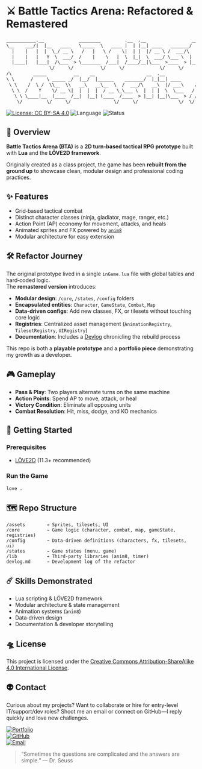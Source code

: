 # ⚔️ Battle Tactics Arena: Refactored & Remastered

```txt
___________.__             ________         .__  .__                 __   
\__    ___/|  |__   ____   \_____  \   ____ |  | |__| ____   _______/  |_ 
  |    |   |  |  \_/ __ \   /   |   \ /    \|  | |  |/ __ \ /  ___/\   __\
  |    |   |   Y  \  ___/  /    |    \   |  \  |_|  \  ___/ \___ \  |  |  
  |____|   |___|  /\___  > \_______  /___|  /____/__|\___  >____  > |__|  
                \/     \/          \/     \/             \/     \/        
/\        _____          __    __                   __  .__             /\
\ \      /     \ _____ _/  |__/  |______    _______/  |_|__| ____      / /
 \ \    /  \ /  \\__  \\   __\   __\__  \  /  ___/\   __\  |/ ___\    / / 
  \ \  /    Y    \/ __ \|  |  |  |  / __ \_\___ \  |  | |  \  \___   / /  
   \ \ \____|__  (____  /__|  |__| (____  /____  > |__| |__|\___  > / /   
    \/         \/     \/                \/     \/               \/  \/    
```

[![License: CC BY-SA 4.0](https://img.shields.io/badge/License-CC%20BY--SA%204.0-bd93f9?style=for-the-badge&logoColor=white&labelColor=6272a4)](https://creativecommons.org/licenses/by-sa/4.0/)
![Language](https://img.shields.io/badge/Lua-LÖVE2D-bd93f9?style=for-the-badge&logo=githubpages&logoColor=white&labelColor=6272a4)
![Status](https://img.shields.io/badge/Status-WIP-yellow?style=for-the-badge&logoColor=white&labelColor=6272a4)

## 🔭 Overview

**Battle Tactics Arena (BTA)** is a **2D turn‑based tactical RPG prototype** built with **Lua** and the **LÖVE2D framework**.  

Originally created as a class project, the game has been **rebuilt from the ground up** to showcase clean, modular design and professional coding practices.

## ✨ Features

- Grid‑based tactical combat
- Distinct character classes (ninja, gladiator, mage, ranger, etc.)
- Action Point (AP) economy for movement, attacks, and heals
- Animated sprites and FX powered by [`anim8`](https://github.com/kikito/anim8)
- Modular architecture for easy extension

## 🛠️ Refactor Journey

The original prototype lived in a single `inGame.lua` file with global tables and hard‑coded logic.  
The **remastered version** introduces:

- **Modular design**: `/core`, `/states`, `/config` folders
- **Encapsulated entities**: `Character`, `GameState`, `Combat`, `Map`
- **Data‑driven configs**: Add new classes, FX, or tilesets without touching core logic
- **Registries**: Centralized asset management (`AnimationRegistry`, `TilesetRegistry`, `UIRegistry`)
- **Documentation**: Includes a [Devlog](devlog.md) chronicling the rebuild process

This repo is both a **playable prototype** and a **portfolio piece** demonstrating my growth as a developer.

## 🎮 Gameplay

- **Pass & Play**: Two players alternate turns on the same machine
- **Action Points**: Spend AP to move, attack, or heal
- **Victory Condition**: Eliminate all opposing units
- **Combat Resolution**: Hit, miss, dodge, and KO mechanics

## 🚀 Getting Started

### Prerequisites

- [LÖVE2D](https://love2d.org/) (11.3+ recommended)

### Run the Game

```bash
love .
```

## 🗺️ Repo Structure

```
/assets        → Sprites, tilesets, UI
/core          → Game logic (character, combat, map, gameState, registries)
/config        → Data‑driven definitions (characters, fx, tilesets, ui)
/states        → Game states (menu, game)
/lib           → Third‑party libraries (anim8, timer)
devlog.md      → Development log of the refactor
```

## ☄️ Skills Demonstrated

- Lua scripting & LÖVE2D framework
- Modular architecture & state management
- Animation systems (`anim8`)
- Data‑driven design
- Documentation & developer storytelling

## 🛸 License

This project is licensed under the [Creative Commons Attribution-ShareAlike 4.0 International License](https://creativecommons.org/licenses/by-sa/4.0/).

## 👽 Contact

Curious about my projects? Want to collaborate or hire for entry-level IT/support/dev roles? Shoot me an email or connect on GitHub—I reply quickly and love new challenges.

[![Portfolio](https://img.shields.io/badge/Portfolio-bd93f9?style=for-the-badge&logo=githubpages&logoColor=white&labelColor=6272a4)](https://theonliestmattastic.github.io/)  
[![GitHub](https://img.shields.io/badge/GitHub-Profile-bd93f9?style=for-the-badge&logo=github&logoColor=white&labelColor=6272a4)](https://github.com/theonliestmattastic)  
[![Email](https://img.shields.io/badge/Email-matthew.poole485%40gmail.com-bd93f9?style=for-the-badge&logo=gmail&logoColor=white&labelColor=6272a4)](mailto:matthew.poole485@gmail.com)

> “Sometimes the questions are complicated and the answers are simple.” — Dr. Seuss
